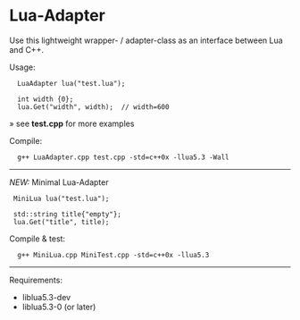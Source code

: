 # Lua-Adapter
Use this lightweight wrapper- / adapter-class as an interface between Lua and C++.

Usage:

      LuaAdapter lua("test.lua");      
      
      int width {0};
      lua.Get("width", width);  // width=600
» see **test.cpp** for more examples

Compile: 
      
      g++ LuaAdapter.cpp test.cpp -std=c++0x -llua5.3 -Wall
      
---

*NEW:* Minimal Lua-Adapter

     MiniLua lua("test.lua"); 
     
     std::string title{"empty"};
     lua.Get("title", title);

Compile & test: 
      
      g++ MiniLua.cpp MiniTest.cpp -std=c++0x -llua5.3
  
---

Requirements:
- liblua5.3-dev
- liblua5.3-0 (or later)


